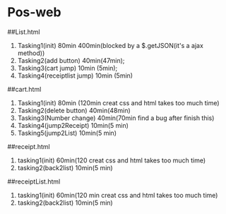 # Pos-web

##List.html
1. Tasking1(init) 80min 400min(blocked by a $.getJSON(it's a ajax method))
2. Tasking2(add button) 40min(47min);
3. Tasking3(cart jump) 10min (5min);
4. Tasking4(receiptlist jump) 10min (5min)

##cart.html
1. Tasking1(init) 80min (120min creat css and html takes too much time)
2. Tasking2(delete button) 40min(48min)
3. Tasking3(Number change) 40min(70min find a bug after finish this)
4. Tasking4(jump2Receipt) 10min(5 min)
5. Tasking5(jump2List) 10min(5 min)

##receipt.html
1. tasking1(init) 60min(120 creat css and html takes too much time)
2. tasking2(back2list) 10min(5 min)

##receiptList.html
1. tasking1(init) 60min(120 min creat css and html takes too much time)
2. tasking2(back2list) 10min(5 min)
